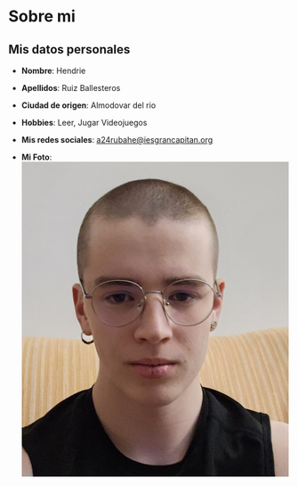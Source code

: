 # Sobre mi
## Mis datos personales
 - **Nombre**: Hendrie

 - **Apellidos**: Ruiz Ballesteros

 - **Ciudad de origen**: Almodovar del rio

 - **Hobbies**: Leer, Jugar Videojuegos

 - **Mis redes sociales**: a24rubahe@iesgrancapitan.org

- **Mi Foto**:
![alt](foto.jpeg)